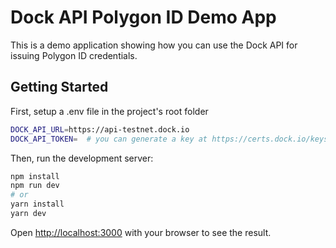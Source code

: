# Dock API Polygon ID Demo App

This is a demo application showing how you can use the Dock API for issuing Polygon ID credentials.

## Getting Started

First, setup a .env file in the project's root folder

```bash
DOCK_API_URL=https://api-testnet.dock.io
DOCK_API_TOKEN=  # you can generate a key at https://certs.dock.io/keys
```

Then, run the development server:

```bash
npm install
npm run dev
# or
yarn install
yarn dev
```

Open [http://localhost:3000](http://localhost:3000) with your browser to see the result.

